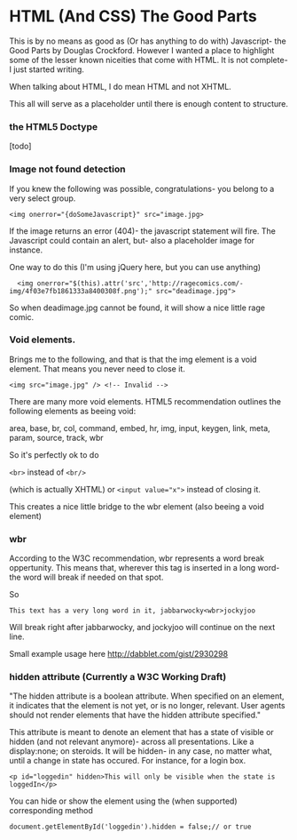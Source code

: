 HTML (And CSS) The Good Parts
===============

This is by no means as good as (Or has anything to do with) Javascript- the Good Parts by Douglas Crockford. However I wanted a place to highlight some of the
lesser known niceities that come with HTML. It is not complete- I just started writing.

When talking about HTML, I do mean HTML and not XHTML.

This all will serve as a placeholder until there is enough content to structure.


### the HTML5 Doctype

[todo]

### Image not found detection
If you knew the following was possible, congratulations- you belong to a very select group.

    <img onerror="{doSomeJavascript}" src="image.jpg>
    
If the image returns an error (404)- the javascript statement will fire. The Javascript could contain an alert, but- also 
a placeholder image for instance. 

One way to do this (I'm using jQuery here, but you can use anything)

      <img onerror="$(this).attr('src','http://ragecomics.com/-img/4f03e7fb1861333a8400308f.png');" src="deadimage.jpg">

So when deadimage.jpg cannot be found, it will show a nice little rage comic.

### Void elements.
Brings me to the following, and that is that the img element is a void element. That means you never need to close it.
    
    <img src="image.jpg" /> <!-- Invalid -->

There are many more void elements. HTML5 recommendation outlines the following elements as beeing void:

area, base, br, col, command, embed, hr, img, input, keygen, link, meta, param, source, track, wbr

So it's perfectly ok to do

`<br>` instead of `<br/>` 

(which is actually XHTML) or `<input value="x">` instead of closing it. 

This creates a nice little bridge to the wbr element (also beeing a void element)

### wbr

According to the W3C recommendation, wbr represents a word break oppertunity. This means that, wherever this tag is inserted in
a long word- the word will break if needed on that spot.

So

    This text has a very long word in it, jabbarwocky<wbr>jockyjoo
    
Will break right after jabbarwocky, and jockyjoo will continue on the next line. 

Small example usage here http://dabblet.com/gist/2930298

### hidden attribute (Currently a W3C Working Draft) 

"The hidden attribute is a boolean attribute. When specified on an element, it indicates that the element is not yet, or is no longer, relevant. 
User agents should not render elements that have the hidden attribute specified."

This attribute is meant to denote an element that has a state of visible or hidden (and not relevant anymore)- across all presentations. Like a display:none; on steroids.
It will be hidden- in any case, no matter what, until a change in state has occured. For instance, for a login box. 

    <p id="loggedin" hidden>This will only be visible when the state is loggedIn</p>

You can hide or show the element using the (when supported) corresponding method

    document.getElementById('loggedin').hidden = false;​// or true

